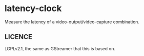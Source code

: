 latency-clock
=============

Measure the latency of a video-output/video-capture combination.

LICENCE
-------

LGPLv2.1, the same as GStreamer that this is based on.

